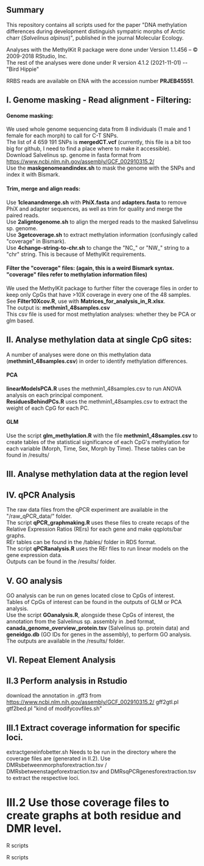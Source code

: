 ## Summary
This repository contains all scripts used for the paper "DNA methylation differences during development distinguish sympatric morphs of Arctic charr (*Salvelinus alpinus*)", published in the journal Molecular Ecology.

Analyses with the MethylKit R package were done under Version 1.1.456 – © 2009-2018 RStudio, Inc.   
The rest of the analyses were done under R version 4.1.2 (2021-11-01) -- "Bird Hippie"

RRBS reads are available on ENA with the accession number **PRJEB45551**.

## I. Genome masking - Read alignment - Filtering:
#### Genome masking:
We used whole genome sequencing data from 8 individuals (1 male and 1 female for each morph) to call for C-T SNPs.  
The list of 4 659 191 SNPs is **mergedCT.vcf** (currently, this file is a bit too big for github, I need to find a place where to make it accessible).   
Download Salvelinus sp. genome in fasta format from https://www.ncbi.nlm.nih.gov/assembly/GCF_002910315.2/          
Use the **maskgenomeandindex.sh**  to mask the genome with the SNPs and index it with Bismark.    

#### Trim, merge and align reads:
Use **1cleanandmerge.sh** with **PhiX.fasta** and **adapters.fasta** to remove PhiX and adapter sequences, as well as trim for quality and merge the paired reads.  
Use **2aligntogenome.sh** to align the merged reads to the masked Salvelinsu sp. genome.  
Use **3getcoverage.sh** to extract methylation information (confusingly called "coverage" in Bismark).  
Use **4change-string-to-chr.sh** to change the "NC_" or "NW_" string to a "chr" string. This is because of MethylKit requirements.

#### Filter the "coverage" files: (again, this is a weird Bismark syntax. "coverage" files refer to methylation information files)
We used the MethylKit package to further filter the coverage files in order to keep only CpGs that have >10X coverage in every one of the 48 samples. 
See **Filter10Xcov.R**, use with **Matrices_for_analysis_in_R.xlsx**.     
The output is: **methmin1_48samples.csv**   
This csv file is used for most methylation analyses: whether they be PCA or glm based.  

## II. Analyse methylation data at single CpG sites:
A number of analyses were done on this methylation data (**methmin1_48samples.csv**) in order to identify methylation differences.

#### PCA
**linearModelsPCA.R** uses the methmin1_48samples.csv to run ANOVA analysis on each principal component.  
**ResiduesBehindPCs.R** uses the methmin1_48samples.csv to extract the weight of each CpG for each PC.

#### GLM
Use the script **glm_methylation.R** with the file **methmin1_48samples.csv** to create tables of the statistical significance of each CpG's methylation for each variable (Morph, Time, Sex, Morph by Time). 
These tables can be found in /results/

## III. Analyse methylation data at the region level
###  


## IV. qPCR Analysis
The raw data files from the qPCR experiment are available in the "/raw_qPCR_data/" folder.        
The script **qPCR_graphmaking.R** uses these files to create recaps of the Relative Expression Ratios (RErs) for each gene and make qqplots/bar graphs.   
REr tables can be found in the /tables/ folder in RDS format.  
The script **qPCRanalysis.R** uses the REr files to run linear models on the gene expression data.       
Outputs can be found in the /results/ folder.    

## V. GO analysis
GO analysis can be run on genes located close to CpGs of interest.  
Tables of CpGs of interest can be found in the outputs of GLM or PCA analysis.  
Use the script **GOanalysis.R**, alongside these CpGs of interest, the annotation from the Salvelinus sp. assembly in .bed format, **canada_genome_overview_protein.tsv** (Salvelinus sp. protein data) and **geneidgo.db** (GO IDs for genes in the assembly), to perform GO analysis.  
The outputs are available in the /results/ folder.


## VI. Repeat Element Analysis
















## II.3 Perform analysis in Rstudio 
download the annotation in .gff3 from https://www.ncbi.nlm.nih.gov/assembly/GCF_002910315.2/
gff2gtl.pl
gtf2bed.pl
"kind of modifycovfiles.sh"



## III.1 Extract coverage information for specific loci. 
extractgeneinfobetter.sh 
Needs to be run in the directory where the coverage files are (generated in II.2).
Use DMRsbetweenmorphsforextraction.tsv / DMRsbetweenstageforextraction.tsv and DMRsqPCRgenesforextraction.tsv to extract the respective loci.

# III.2 Use those coverage files to create graphs at both residue and DMR level.

R scripts

R scripts
